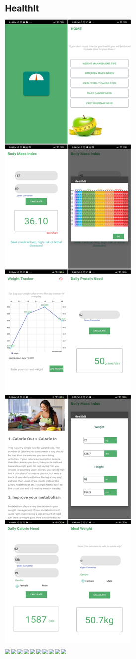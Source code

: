 # HealthIt

<img src= "images/Screenshot_2021-06-07-21-14-45-022_com.example.healthit.jpg" height = "400" width = "200">
<img src= "images/s1.jpg" height = "400" width = "200">
<img src= "images/s2.jpg" height = "400" width = "200">
<img src= "images/s3.jpg" height = "400" width = "200">
<img src= "images/s9.jpg" height = "400" width = "200">
<img src= "images/s6.jpg" height = "400" width = "200">
<img src= "images/s8.jpg" height = "400" width = "200">
<img src= "images/s7.jpg" height = "400" width = "200">
<img src= "images/s5.jpg" height = "400" width = "200">
<img src= "images/s4.jpg" height = "400" width = "200">

![](images/filename%20Screenshot_2021-06-07-21-14-45-022_com.example.healthit.jpg)
![](images/filename%20s1.jpg)
![](images/filename%20s2.jpg)
![](images/filename%20s3.jpg)
![](images/filename%20s9.jpg)
![](images/filename%20s6.jpg)
![](images/filename%20s8.jpg)
![](images/filename%20s7.jpg)
![](images/filename%20s5.jpg)
![](images/filename%20s4.jpg)
